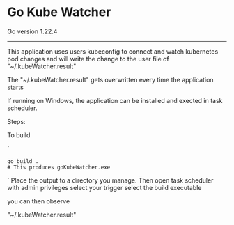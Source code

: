 # Go Kube Watcher

Go version 1.22.4

---

This application uses users kubeconfig to connect and watch kubernetes pod changes and will write the change to the user file of "~/.kubeWatcher.result"

The "~/.kubeWatcher.result" gets overwritten every time the application starts

If running on Windows, the application can be installed and exected in task scheduler.

Steps: 

To build 

`

    go build .
    # This produces goKubeWatcher.exe

`
Place the output to a directory you manage.
Then open task scheduler with admin privileges
select your trigger 
select the build executable

you can then observe

"~/.kubeWatcher.result"
